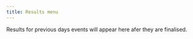 ```yaml
---
title: Results menu
---
```


Results for previous days events will appear here afer they are finalised.
